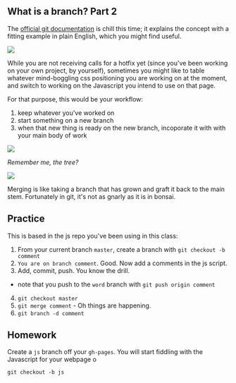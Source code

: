 ## What is a branch? Part 2

The [official git documentation](http://git-scm.com/book/en/v2/Git-Branching-Basic-Branching-and-Merging) is chill this time; it explains the concept with a fitting example in plain English, which you might find useful. 

![](http://cl.ly/image/1R292Y0h3K3Z/Screen%20Shot%202015-03-16%20at%203.59.22%20PM.png)

While you are not receiving calls for a hotfix yet (since you've been working on your own project, by yourself), sometimes you might like to table whatever mind-boggling css positioning you are working on at the moment, and switch to working on the Javascript you intend to use on that page.

For that purpose, this would be your workflow:

1. keep whatever you've worked on
2. start something on a new branch
3. when that new thing is ready on the new branch, incoporate it with with your main body of work

![](https://farm3.staticflickr.com/2041/2211169294_e20eb51487.jpg)

_Remember me, the tree?_

![](http://www.bonsaiprimer.com/grafting/graftbranch.gif)

Merging is like taking a branch that has grown and graft it back to the main stem. Fortunately in git, it's not as gnarly as it is in bonsai.

## Practice

This is based in the js repo you've been using in this class:

1. From your current branch `master`, create a branch with `git checkout -b comment`
2. `You are on branch comment`. Good. Now add a comments in the js script.
3. Add, commit, push. You know the drill.
  - note that you push to the `word` branch with `git push origin comment`
4. `git checkout master`
5. `git merge comment` - Oh things are happening.
6. `git branch -d comment`

## Homework

Create a `js` branch off your `gh-pages`. You will start fiddling with the Javascript for your webpage o

`git checkout -b js`
